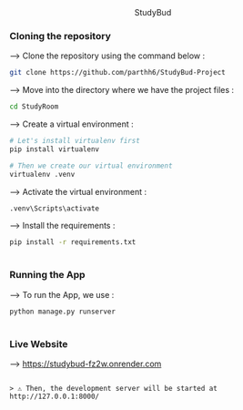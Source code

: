 <div align="center">
StudyBud
</div>

### Cloning the repository

--> Clone the repository using the command below :
```bash
git clone https://github.com/parthh6/StudyBud-Project

```

--> Move into the directory where we have the project files : 
```bash
cd StudyRoom

```

--> Create a virtual environment :
```bash
# Let's install virtualenv first
pip install virtualenv

# Then we create our virtual environment
virtualenv .venv

```

--> Activate the virtual environment :
```bash
.venv\Scripts\activate

```

--> Install the requirements :
```bash
pip install -r requirements.txt

```

#

### Running the App

--> To run the App, we use :
```bash
python manage.py runserver

```

#

### Live Website

--> https://studybud-fz2w.onrender.com

```

> ⚠ Then, the development server will be started at http://127.0.0.1:8000/





